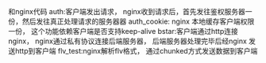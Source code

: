 和nginx代码
auth:客户端发出请求， nginx收到请求后，首先发往鉴权服务器一份，然后发往真正处理请求的服务器器
auth_cookie: nginx 本地缓存客户端权限一份， 这个功能依赖客户端是否支持keep-alive
bstar:客户端通过http连接nginx， nginx通过私有协议连接后端服务器， 后端服务器处理完毕后经nginx 发送http到客户端
flv_test:nginx解析flv格式， 通过chunked方式发送数据到客户端
